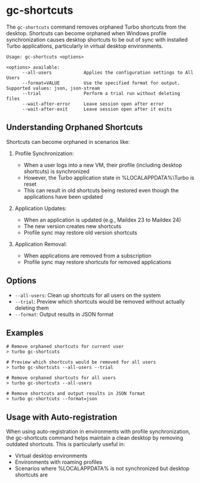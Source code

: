 # gc-shortcuts

The `gc-shortcuts` command removes orphaned Turbo shortcuts from the desktop. Shortcuts can become orphaned when Windows profile synchronization causes desktop shortcuts to be out of sync with installed Turbo applications, particularly in virtual desktop environments.

```
Usage: gc-shortcuts <options>

<options> available:
      --all-users            Applies the configuration settings to All Users
      --format=VALUE         Use the specified format for output. Supported values: json, json-stream
      --trial                Perform a trial run without deleting files
      --wait-after-error     Leave session open after error
      --wait-after-exit      Leave session open after it exits
```

## Understanding Orphaned Shortcuts

Shortcuts can become orphaned in scenarios like:

1. Profile Synchronization:
   - When a user logs into a new VM, their profile (including desktop shortcuts) is synchronized
   - However, the Turbo application state in %LOCALAPPDATA%\Turbo is reset
   - This can result in old shortcuts being restored even though the applications have been updated

2. Application Updates:
   - When an application is updated (e.g., Maildex 23 to Maildex 24)
   - The new version creates new shortcuts
   - Profile sync may restore old version shortcuts

3. Application Removal:
   - When applications are removed from a subscription
   - Profile sync may restore shortcuts for removed applications

## Options

- `--all-users`: Clean up shortcuts for all users on the system
- `--trial`: Preview which shortcuts would be removed without actually deleting them
- `--format`: Output results in JSON format

## Examples

```
# Remove orphaned shortcuts for current user
> turbo gc-shortcuts

# Preview which shortcuts would be removed for all users
> turbo gc-shortcuts --all-users --trial

# Remove orphaned shortcuts for all users
> turbo gc-shortcuts --all-users

# Remove shortcuts and output results in JSON format
> turbo gc-shortcuts --format=json
```

## Usage with Auto-registration

When using auto-registration in environments with profile synchronization, the gc-shortcuts command helps maintain a clean desktop by removing outdated shortcuts. This is particularly useful in:
- Virtual desktop environments
- Environments with roaming profiles
- Scenarios where %LOCALAPPDATA% is not synchronized but desktop shortcuts are
